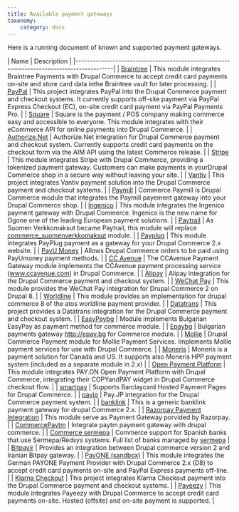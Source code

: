 ```yaml
---
title: Available payment gateways
taxonomy:
    category: docs
---
```


Here is a running document of known and supported payment gateways.

| Name                            | Description                                             |
|-------------------------------------------------------------------------------------------|
| [Braintree]                    | This module integrates Braintree Payments with Drupal Commerce to accept credit card payments on-site and store card data inthe Braintree vault for later processing. |
| [PayPal]                       | This project integrates PayPal into the Drupal Commerce payment and checkout systems. It currently supports off-site payment via PayPal Express Checkout (EC),  on-site credit card payment via PayPal Payments Pro.                 |
| [Square]                       | Square is the payment / POS company making commerce easy and accessible to everyone. This module integrates with their eCommerce API for online payments into Drupal Commerce.                        |
| [Authorize.Net]                | Authorize.Net integration for Drupal Commerce payment and checkout system. Currently supports credit card payments on the checkout form via the AIM API using the latest Commerce release.                          |
| [Stripe]                       | This module integrates Stripe with Drupal Commerce, providing a tokenized payment gateway. Customers can make payments in yourDrupal Commerce shop in a secure way without leaving your site.                        |
| [Vantiv]                       | This project integrates Vantiv payment solution into the Drupal Commerce payment and checkout systems.     |
| [Paymill]                      | Commerce Paymill is Drupal Commerce module that integrates the Paymill payement gateway into your Drupal Commerce shop.                                 | 
| [Ingenico]                     | This module integrates the Ingenico payment gateway with Drupal Commerce. Ingenico is the new name for Ogone one of the leading European payment solutions.  |
| [Paytrail]                     | As Suomen Verkkomaksut became Paytrail, this module will replace [commerce_suomenverkkomaksut] module.   |
| [Payplug]                      | This module integrates PayPlug payment as a gateway for your Drupal Commerce 2.x website.                 |
| [PayU Money]                   | Allows Drupal Commerce orders to be paid using PayUmoney payment methods.                            |
| [CC Avenue]                    | The CCAvenue Payment Gateway module implements the CCAvenue payment processing service (www.ccavenue.com) in Drupal Commerce.                |
| [Alipay]                       | Alipay integration for the Drupal Commerce payment and checkout system.                                  |
| [WeChat Pay]                   | This module provides the WeChat Pay integration  for Drupal Commerce 2 on Drupal 8.                    |
| [Worldline]                    | This module provides an implementation for drupal commerce 8 of the atos worldline payment provider.    |
| [Datatrans]                    | This project provides a Datatrans integration for the Drupal Commerce payment and checkout system.          |
| [EasyPaybg]                    | Module implements Bulgarian EasyPay as payment method for commerce module.                                  |
| [Epaybg]                       | Bulgarian payments gateway http://epay.bg for Commerce module.                                      |
| [Mollie]                       | Drupal Commerce Payment module for Mollie Payment Services. Implements Mollie payment services for use with Drupal Commerce.                                 |
| [Moneris]                      | Moneris is a payment solution for Canada and US. It supports also Moneris HPP payment system (included as a separate module in 2.x)                |
| [Open Payment Platform]        | This module integrates PAY.ON Open Payment Platform with Drupal Commerce, integrating their COPYandPAY widget in Drupal Commerce checkout flow.              |
| [smartpay]                     | Supports Barclaycard Hosted Payment Pages for Drupal Commerce.                                             |
| [payjp]                        | Pay.JP integration for the Drupal Commerce payment system.                                               |
| [banklink]                     | This is a generic banklink payment gateway for drupal Commerce 2.x.                                         |
| [Razorpay Payment Integration] | This module serve as Payment Gateway porvided by Razorpay.                                             |
| [CommercePaytm]                | Integrate paytm payment gateway with drupal commerce. |
| [Commerce sermepa]             | Commerce support for Spanish banks that use Sermepa/Redsys systems. Full list of banks managed by [sermepa] |
| [Bitpayir]                     | Provides an integration between Drupal commerce version 2 and Iranian Bitpay gateway.                 |
| [PayONE (sandbox)]             | This module integrates the German PAYONE Payment Provider with Drupal Commerce 2.x (D8) to accept credit card payments on-site and PayPal Express payments off-line.                                    |
| [Klarna Checkout]              | This project integrates Klarna Checkout payment into the Drupal Commerce payment and checkout systems.     |
| [Payeezy]                      | This module integrates Payeezy with Drupal Commerce to accept credit card payments on-site. Hosted (offsite) and on-site payment is supported.     |

[Braintree]: https://www.drupal.org/project/commerce_braintree
[PayPal]: https://www.drupal.org/project/commerce_paypal
[Stripe]: https://www.drupal.org/project/commerce_Stripe
[Authorize.Net]: https://www.drupal.org/project/commerce_Authnet
[Vantiv]: https://www.drupal.org/project/commerce_Vantiv
[Square]: https://www.drupal.org/project/commerce_Square
[Paymill]: https://www.drupal.org/project/commerce_Paymill
[Ingenico]: https://www.drupal.org/project/commerce_Ingenico
[Paytrail]: https://www.drupal.org/project/commerce_Paytrail
[Payplug]: https://www.drupal.org/project/commerce_Payplug
[PayU Money]: https://www.drupal.org/project/commerce_payumoney
[CC Avenue]: https://www.drupal.org/project/commerce_ccavenue
[Alipay]: https://www.drupal.org/project/commerce_Alipay
[WeChat Pay]: https://www.drupal.org/project/commerce_wechat_pay
[Worldline]: https://www.drupal.org/project/commerce_Worldline
[Datatrans]: https://www.drupal.org/project/commerce_Datatrans
[EasyPaybg]: https://www.drupal.org/project/commerce_EasyPaybg
[Epaybg]: https://www.drupal.org/project/commerce_Epaybg
[Mollie]: https://www.drupal.org/project/commerce_Mollie
[Moneris]: https://www.drupal.org/project/commerce_Moneris
[Open Payment Platform]: https://www.drupal.org/project/commerce_opp
[smartpay]: https://www.drupal.org/project/commerce_smartpay
[payjp]: https://www.drupal.org/project/commerce_payjp
[banklink]: https://www.drupal.org/project/commerce_banklink
[Razorpay Payment Integration]: https://www.drupal.org/project/commerce_razorpay
[CommercePaytm]: https://www.drupal.org/project/commercepaytm
[Commerce sermepa]: https://www.drupal.org/project/commerce_sermepa
[Bitpayir]: https://www.drupal.org/project/commerce_bitpayir
[PayONE (sandbox)]: https://www.drupal.org/sandbox/mitrpaka/2849906
[Klarna Checkout]: https://github.com/mitrpaka/commerce_klarna_checkout
[commerce_suomenverkkomaksut]: https://drupal.org/project/commerce_suomenverkkomaksut
[sermepa]: www.redsys.es/wps/portal/redsys/publica/acercade/nuestrosSocios
[Payeezy]: https://www.drupal.org/project/commerce_payeezy
